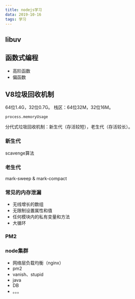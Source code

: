 ```yaml
---
title: nodejs学习
data: 2019-10-16
tags: 学习
---
```


## libuv

## 函数式编程

- 高阶函数
- 偏函数

## V8垃圾回收机制

64位1.4G，32位0.7G。
栈区：64位32M，32位16M。

`process.memoryUsage`

分代式垃圾回收机制：新生代（存活较短），老生代（存活较长）。

### 新生代

scavenge算法

### 老生代

mark-sweep & mark-compact

### 常见的内存泄漏

- 无线增长的数组
- 无限制设置属性和值
- 任何模块内的私有变量和方法
- 大循环

### PM2

### node集群

- 网络层负载均衡（nginx）
- pm2
- vanish、stupid
- java
- DB
- 。。。


